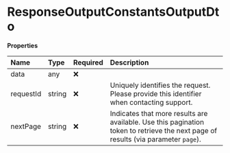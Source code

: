 # ResponseOutputConstantsOutputDto

**Properties**

| Name      | Type   | Required | Description                                                                                                                       |
| :-------- | :----- | :------- | :-------------------------------------------------------------------------------------------------------------------------------- |
| data      | any    | ❌       |                                                                                                                                   |
| requestId | string | ❌       | Uniquely identifies the request. Please provide this identifier when contacting support.                                          |
| nextPage  | string | ❌       | Indicates that more results are available. Use this pagination token to retrieve the next page of results (via parameter `page`). |

<!-- This file was generated by liblab | https://liblab.com/ -->
